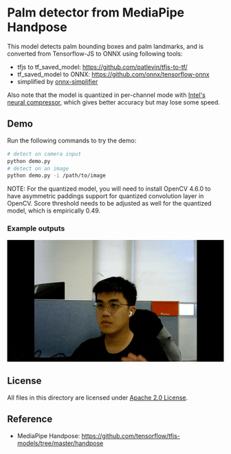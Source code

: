 # Palm detector from MediaPipe Handpose

This model detects palm bounding boxes and palm landmarks, and is converted from Tensorflow-JS to ONNX using following tools:
- tfjs to tf_saved_model:  https://github.com/patlevin/tfjs-to-tf/
- tf_saved_model to ONNX: https://github.com/onnx/tensorflow-onnx
- simplified by [onnx-simplifier](https://github.com/daquexian/onnx-simplifier)

Also note that the model is quantized in per-channel mode with [Intel's neural compressor](https://github.com/intel/neural-compressor), which gives better accuracy but may lose some speed.

## Demo

Run the following commands to try the demo:
```bash
# detect on camera input
python demo.py
# detect on an image
python demo.py -i /path/to/image
```

NOTE: For the quantized model, you will need to install OpenCV 4.6.0 to have asymmetric paddings support for quantized convolution layer in OpenCV. Score threshold needs to be adjusted as well for the quantized model, which is empirically 0.49.

### Example outputs

![webcam demo](./examples/mppalmdet_demo.gif)

## License

All files in this directory are licensed under [Apache 2.0 License](./LICENSE).

## Reference

- MediaPipe Handpose: https://github.com/tensorflow/tfjs-models/tree/master/handpose
